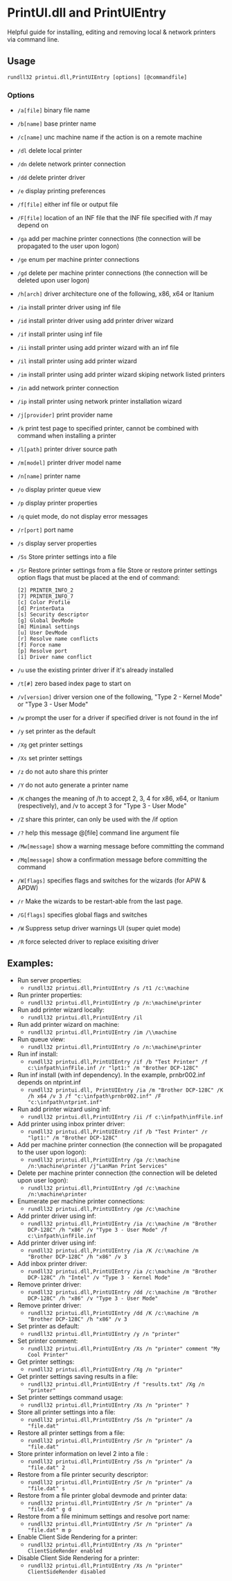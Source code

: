 # PrintUI.dll and PrintUIEntry
Helpful guide for installing, editing and removing local & network printers via command line.

## Usage
```cmd
rundll32 printui.dll,PrintUIEntry [options] [@commandfile]
```

### Options

 - `/a[file]` binary file name
 - `/b[name]` base printer name
 - `/c[name]` unc machine name if the action is on a remote machine
 - `/dl` delete local printer
 - `/dn` delete network printer connection
 - `/dd` delete printer driver
 - `/e` display printing preferences
 - `/f[file]` either inf file or output file
 - `/F[file]` location of an INF file that the INF file specified with /f may depend on
 - `/ga` add per machine printer connections (the connection will be propagated to the user upon logon)
 - `/ge` enum per machine printer connections
 - `/gd` delete per machine printer connections (the connection will be deleted upon user logon)
 - `/h[arch]` driver architecture one of the following, x86, x64 or Itanium
 - `/ia` install printer driver using inf file
 - `/id` install printer driver using add printer driver wizard
 - `/if` install printer using inf file
 - `/ii` install printer using add printer wizard with an inf file
 - `/il` install printer using add printer wizard
 - `/im` install printer using add printer wizard skiping network listed printers
 - `/in` add network printer connection
 - `/ip` install printer using network printer installation wizard
 - `/j[provider]` print provider name
 - `/k` print test page to specified printer, cannot be combined with command when installing a printer
 - `/l[path]` printer driver source path
 - `/m[model]` printer driver model name
 - `/n[name]` printer name
 - `/o` display printer queue view
 - `/p` display printer properties
 - `/q` quiet mode, do not display error messages
 - `/r[port]` port name
 - `/s` display server properties
 - `/Ss` Store printer settings into a file
 - `/Sr` Restore printer settings from a file
   Store or restore printer settings option flags that must be placed at the end of command:
   
    ```
	[2] PRINTER_INFO_2
	[7] PRINTER_INFO_7
	[c] Color Profile
	[d] PrinterData
	[s] Security descriptor
	[g] Global DevMode
	[m] Minimal settings
	[u] User DevMode
	[r] Resolve name conflicts
	[f] Force name
	[p] Resolve port
	[i] Driver name conflict
    ```
 - `/u` use the existing printer driver if it's already installed
 - `/t[#]` zero based index page to start on
 - `/v[version]` driver version one of the following, "Type 2 - Kernel Mode" or "Type 3 - User Mode"
 - `/w` prompt the user for a driver if specified driver is not found in the inf
 - `/y` set printer as the default
 - `/Xg` get printer settings
 - `/Xs` set printer settings
 - `/z` do not auto share this printer
 - `/Y` do not auto generate a printer name
 - `/K` changes the meaning of /h to accept 2, 3, 4 for x86, x64, or Itanium (respectively), and /v to accept 3 for "Type 3 - User Mode"
 - `/Z` share this printer, can only be used with the /if option
 - `/?` help this message
   @[file] command line argument file
 - `/Mw[message]` show a warning message before committing the command
 - `/Mq[message]` show a confirmation message before committing the command
 - `/W[flags]` specifies flags and switches for the wizards (for APW & APDW)
 - `/r` Make the wizards to be restart-able from the last page.
 - `/G[flags]` specifies global flags and switches
- `/W` Suppress setup driver warnings UI (super quiet mode)
 - `/R` force selected driver to replace exisiting driver

## Examples:
 - Run server properties: 
    - `rundll32 printui.dll,PrintUIEntry /s /t1 /c:\machine`
 - Run printer properties: 
    - `rundll32 printui.dll,PrintUIEntry /p /n:\machine\printer`
 - Run add printer wizard locally: 
    - `rundll32 printui.dll,PrintUIEntry /il `
 - Run add printer wizard on machine: 
    - `rundll32 printui.dll,PrintUIEntry /im /\\machine`
 - Run queue view: 
    - `rundll32 printui.dll,PrintUIEntry /o /n:\machine\printer`
 - Run inf install: 
    - `rundll32 printui.dll,PrintUIEntry /if /b "Test Printer" /f c:\infpath\infFile.inf /r "lpt1:" /m "Brother DCP-128C"`
 - Run inf install (with inf dependency). In the example, prnbr002.inf depends on ntprint.inf
    - `rundll32 printui.dll, PrintUIEntry /ia /m "Brother DCP-128C" /K /h x64 /v 3 /f "c:\infpath\prnbr002.inf" /F "c:\infpath\ntprint.inf"`
 - Run add printer wizard using inf: 
    - `rundll32 printui.dll,PrintUIEntry /ii /f c:\infpath\infFile.inf`
 - Add printer using inbox printer driver: 
    - `rundll32 printui.dll,PrintUIEntry /if /b "Test Printer" /r "lpt1:" /m "Brother DCP-128C"`
 - Add per machine printer connection (the connection will be propagated to the user upon logon): 
    - `rundll32 printui.dll,PrintUIEntry /ga /c:\machine /n:\machine\printer /j"LanMan Print Services"`
 - Delete per machine printer connection (the connection will be deleted upon user logon): 
    - `rundll32 printui.dll,PrintUIEntry /gd /c:\machine /n:\machine\printer`
 - Enumerate per machine printer connections: 
    - `rundll32 printui.dll,PrintUIEntry /ge /c:\machine`
 - Add printer driver using inf: 
    - `rundll32 printui.dll,PrintUIEntry /ia /c:\machine /m "Brother DCP-128C" /h "x86" /v "Type 3 - User Mode" /f c:\infpath\infFile.inf`
 - Add printer driver using inf: 
    - `rundll32 printui.dll,PrintUIEntry /ia /K /c:\machine /m "Brother DCP-128C" /h "x86" /v 3`
 - Add inbox printer driver: 
    - `rundll32 printui.dll,PrintUIEntry /ia /c:\machine /m "Brother DCP-128C" /h "Intel" /v "Type 3 - Kernel Mode"`
 - Remove printer driver: 
    - `rundll32 printui.dll,PrintUIEntry /dd /c:\machine /m "Brother DCP-128C" /h "x86" /v "Type 3 - User Mode"`
 - Remove printer driver: 
    - `rundll32 printui.dll,PrintUIEntry /dd /K /c:\machine /m "Brother DCP-128C" /h "x86" /v 3`
 - Set printer as default: 
    - `rundll32 printui.dll,PrintUIEntry /y /n "printer"`
 - Set printer comment: 
    - `rundll32 printui.dll,PrintUIEntry /Xs /n "printer" comment "My Cool Printer"`
 - Get printer settings: 
    - `rundll32 printui.dll,PrintUIEntry /Xg /n "printer"`
 - Get printer settings saving results in a file: 
    - `rundll32 printui.dll,PrintUIEntry /f "results.txt" /Xg /n "printer"`
 - Set printer settings command usage:
    - `rundll32 printui.dll,PrintUIEntry /Xs /n "printer" ?`
 - Store all printer settings into a file: 
    - `rundll32 printui.dll,PrintUIEntry /Ss /n "printer" /a "file.dat"`
 - Restore all printer settings from a file: 
    - `rundll32 printui.dll,PrintUIEntry /Sr /n "printer" /a "file.dat"`
 - Store printer information on level 2 into a file : 
    - `rundll32 printui.dll,PrintUIEntry /Ss /n "printer" /a "file.dat" 2`
 - Restore  from a file printer security descriptor: 
    - `rundll32 printui.dll,PrintUIEntry /Sr /n "printer" /a "file.dat" s`
 - Restore  from a file printer global devmode and printer data: 
    - `rundll32 printui.dll,PrintUIEntry /Sr /n "printer" /a "file.dat" g d`
 - Restore  from a file minimum settings and resolve port name: 
    - `rundll32 printui.dll,PrintUIEntry /Sr /n "printer" /a "file.dat" m p`
 - Enable Client Side Rendering for a printer: 
    - `rundll32 printui.dll,PrintUIEntry /Xs /n "printer" ClientSideRender enabled`
 - Disable Client Side Rendering for a printer: 
    - `rundll32 printui.dll,PrintUIEntry /Xs /n "printer" ClientSideRender disabled`
